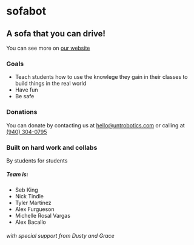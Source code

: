 # sofabot
## A sofa that you can drive! 
You can see more on [our website](https://www.untrobotics.com/)

### Goals
- Teach students how to use the knowlege they gain in their classes to build things in the real world
- Have fun
- Be safe

### Donations
You can donate by contacting us at [hello@untrobotics.com](mailto:hello@untrobotics.com) or calling at [(940) 304-0795](callto:+19403040795)

### Built on hard work and collabs
By students for students
 
##### Team is:
* Seb King
* Nick Tindle
* Tyler Martinez
* Alex Furgueson
* Michelle Rosal Vargas
* Alex Bacallo

###### with special support from Dusty and Grace
